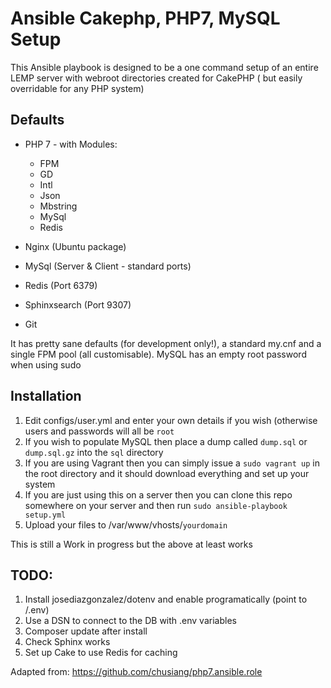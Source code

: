 # Ansible Cakephp, PHP7, MySQL Setup

This Ansible playbook is designed to be a one command setup of an entire LEMP server with webroot directories created for CakePHP ( but easily overridable for any PHP system)

## Defaults
* PHP 7 - with Modules:
  * FPM
  * GD
  * Intl
  * Json
  * Mbstring
  * MySql
  * Redis

* Nginx (Ubuntu package)
* MySql (Server & Client - standard ports)
* Redis (Port 6379)
* Sphinxsearch (Port 9307)
* Git

It has pretty sane defaults (for development only!), a standard my.cnf and a single FPM pool (all customisable).
MySQL has an empty root password when using sudo

## Installation

1. Edit configs/user.yml and enter your own details if you wish (otherwise users and passwords will all be  ```root```
2. If you wish to populate MySQL then place a dump called ```dump.sql``` or ```dump.sql.gz``` into the ```sql``` directory
2. If you are using Vagrant then you can simply issue a ```sudo vagrant up``` in the root directory and it should download everything and set up your system
3. If you are just using this on a server then you can clone this repo somewhere on your server and then run ```sudo ansible-playbook setup.yml```
4. Upload your files to /var/www/vhosts/```yourdomain```

This is still a Work in progress but the above at least works

## TODO:

1. Install josediazgonzalez/dotenv and enable programatically (point to /.env)
2. Use a DSN to connect to the DB with .env variables
3. Composer update after install
4. Check Sphinx works
5. Set up Cake to use Redis for caching

Adapted from: https://github.com/chusiang/php7.ansible.role

